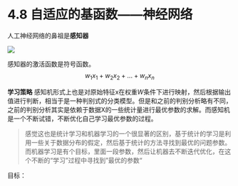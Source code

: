 # 4.8 自适应的基函数——神经网络



人工神经网络的鼻祖是**感知器**

![](media/15394428762655/15394429750357.jpg)

感知器的激活函数是符号函数。
$$w_1x_1 + w_2x_2+...+w_nx_n$$

**学习策略**
感知机形式上也是对原始特征x在权重$W$条件下进行映射，然后根据输出值进行判断，相当于是一种判别式的分类模型。但是和之前的判别分析略有不同，之前的判别分析其实是依赖于数据X的一些统计量进行最优参数的求解。而感知机是一个不断试错，不断优化自己学习最优参数的过程。

> 感觉这也是统计学习和机器学习的一个很显著的区别，基于统计的学习是利用一些关于数据分布的假定，然后基于统计的方法寻找到最优的问题参数。而机器学习是有个目标，里面一段参数，然后让机器去不断迭代优化，在这个不断的“学习”过程中寻找到”最优的参数“

目标：






